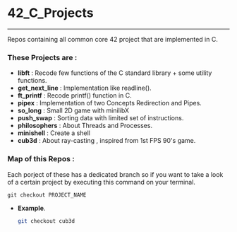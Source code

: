 # 42_C_Projects
---
Repos containing all common core 42 project that are implemented in C.

### These Projects are :
- **libft** : Recode few functions of the C standard library + some utility functions.
- **get_next_line** : Implementation like readline().
- **ft_printf** : Recode printf() function in C.
- **pipex** : Implementation of two Concepts Redirection and Pipes.
- **so_long** : Small 2D game with minilibX
- **push_swap** : Sorting data with limited set of instructions.
- **philosophers** : About Threads and Processes.
- **minishell** : Create a shell
- **cub3d** : About ray-casting , inspired from 1st FPS 90's game.

### Map of this Repos :
Each porject of these has a dedicated branch so if you want to take a look of a certain project by executing this command on your terminal.

	git checkout PROJECT_NAME


- **Example**.

	```bash
	git checkout cub3d
	```
